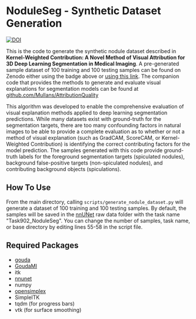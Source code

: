 # NoduleSeg - Synthetic Dataset Generation

[![DOI](https://zenodo.org/badge/DOI/10.5281/zenodo.7689509.svg)](https://doi.org/10.5281/zenodo.7689509)

This is the code to generate the synthetic nodule dataset described in **Kernel-Weighted Contribution: A Novel Method of Visual Attribution for 3D Deep Learning Segmentation in Medical Imaging**. A pre-generated sample dataset of 100 training and 100 testing samples can be found on Zenodo either using the badge above or [using this link](https://doi.org/10.5281/zenodo.7689509). The companion code that provides the methods to generate and evaluate visual explanations for segmentation models can be found at [github.com/Mullans/AttributionQuality](https://github.com/Mullans/AttributionQuality)

This algorithm was developed to enable the comprehensive evaluation of visual explanation methods applied to deep learning segmentation predictions. While many datasets exist with ground-truth for the segmentation targets, there are too many confounding factors in natural images to be able to provide a complete evaluation as to whether or not a method of visual explanation (such as GradCAM, ScoreCAM, or Kernel-Weighted Contribution) is identifying the correct contributing factors for the model prediction. The samples generated with this code provide ground-truth labels for the foreground segmentation targets (spiculated nodules), background false-positive targets (non-spiculated nodules), and contributing background objects (spiculations).

## How To Use

From the main directory, calling `scripts/generate_nodule_dataset.py` will generate a dataset of 100 training and 100 testing samples. By default, the samples will be saved in the [nnUNet](https://github.com/MIC-DKFZ/nnUNet/tree/nnunetv1) raw data folder with the task name "Task902_NoduleSeg". You can change the number of samples, task name, or base directory by editing lines 55-58 in the script file.

## Required Packages
* [gouda](https://github.com/Mullans/GOUDA)
* [GoudaMI](https://github.com/Mullans/GoudaMI)
* itk
* [nnunet](https://github.com/MIC-DKFZ/nnUNet/tree/nnunetv1)
* numpy
* [opensimplex](https://github.com/lmas/opensimplex)
* SimpleITK
* tqdm (for progress bars)
* vtk (for surface smoothing)
